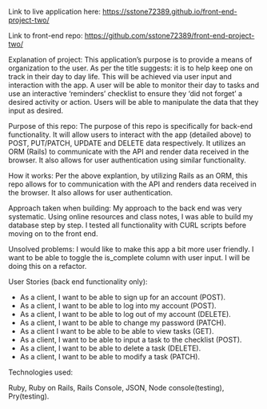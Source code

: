 Link to live application here: <https://sstone72389.github.io/front-end-project-two/>

Link to front-end repo: <https://github.com/sstone72389/front-end-project-two/>

Explanation of project: This application’s purpose is to provide a means of organization to the user. As per the title suggests: it is to help keep one on track in their day to day life. This will be achieved via user input and interaction with the app. A user will be able to monitor their day to tasks and use an interactive ‘reminders’ checklist to ensure they ‘did not forget’ a desired activity or action. Users will be able to manipulate the data that they input as desired.

Purpose of this repo: The purpose of this repo is specifically for back-end functionality. It will allow users to interact with the app (detailed above) to POST, PUT/PATCH, UPDATE and DELETE data respectively. It utilizes an ORM (Rails) to communicate with the API and render data received in the browser. It also allows for user authentication using similar functionality.

How it works: Per the above explantion, by utilizing Rails as an ORM, this repo allows for to communication with the API and renders data received in the browser. It also allows for user authentication.

Approach taken when building: My approach to the back end was very systematic. Using online resources and class notes, I was able to build my database step by step. I tested all functionality with CURL scripts before moving on to the front end.

Unsolved problems: I would like to make this app a bit more user friendly. I want to be able to toggle the is_complete column with user input. I will be doing this on a refactor.

User Stories (back end functionality only):

* As a client, I want to be able to sign up for an account (POST).
* As a client, I want to be able to log into my account (POST).
* As a client, I want to be able to log out of my account (DELETE).
* As a client, I want to be able to change my password (PATCH).
* As a client I want to be able to be able to view tasks (GET).
* As a client, I want to be able to input a task to the checklist (POST).
* As a client, I want to be able to delete a task (DELETE).
* As a client, I want to be able to modify a task (PATCH).


Technologies used:

Ruby, Ruby on Rails, Rails Console, JSON, Node console(testing), Pry(testing).

